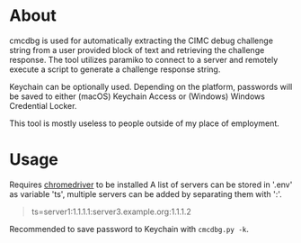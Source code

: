 
About
=====
cmcdbg is used for automatically extracting the CIMC debug challenge string from a user provided block of text and retrieving the challenge response. The tool utilizes paramiko to connect to a server and remotely execute a script to generate a challenge response string.

Keychain can be optionally used. Depending on the platform, passwords will be saved to either (macOS) Keychain Access or (Windows) Windows Credential Locker.

This tool is mostly useless to people outside of my place of employment.

Usage
=====
Requires [chromedriver](https://chromedriver.chromium.org/) to be installed
A list of servers can be stored in '.env' as variable 'ts', multiple servers can be added by separating them with ':'.

> ts=server1:1.1.1.1:server3.example.org:1.1.1.2

Recommended to save password to Keychain with `cmcdbg.py -k`.
